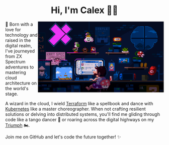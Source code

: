<h1 align="center">Hi, I'm Calex 👋🤘</h1>

<img align="right" alt="GIF" src="https://raw.githubusercontent.com/calexandre/calexandre/main/mario.gif" width="400px"/>

🚀 Born with a love for technology and raised in the digital realm, I've journeyed from ZX Spectrum adventures to mastering cloud architecture on the world's stage. 

A wizard in the cloud, I wield [Terraform](https://www.terraform.io/) like a spellbook and dance with [Kubernetes](https://kubernetes.io/) like a master choreographer. When not crafting resilient solutions or delving into distributed systems, you'll find me gliding through code like a tango dancer 💃 or roaring across the digital highways on my [Triumph](https://www.triumphmotorcycles.pt/) 🏍️.

Join me on GitHub and let's code the future together! ✨
